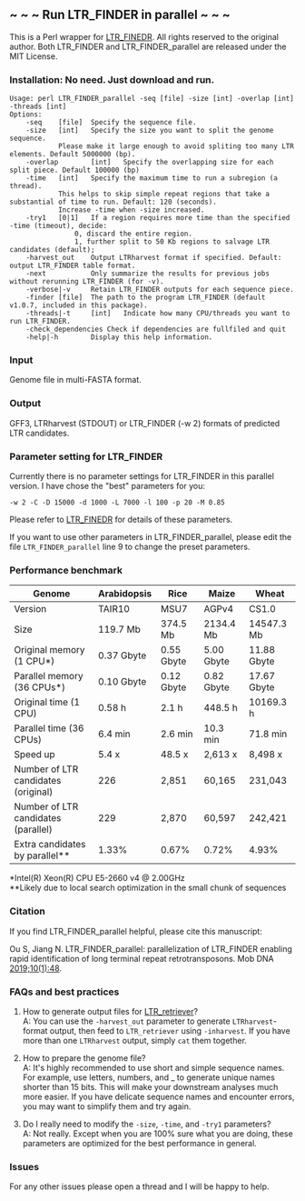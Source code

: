 ## ~ ~ ~ Run LTR_FINDER in parallel ~ ~ ~
This is a Perl wrapper for [LTR_FINEDR](https://github.com/xzhub/LTR_Finder). All rights reserved to the original author. Both LTR_FINDER and LTR_FINDER_parallel are released under the MIT License.


### Installation: No need. Just download and run.

	Usage: perl LTR_FINDER_parallel -seq [file] -size [int] -overlap [int] -threads [int]  
	Options:
		-seq    [file]  Specify the sequence file.
		-size   [int]   Specify the size you want to split the genome sequence.
				Please make it large enough to avoid spliting too many LTR elements. Default 5000000 (bp).  			 
		-overlap        [int]   Specify the overlapping size for each split piece. Default 100000 (bp)
		-time   [int]   Specify the maximum time to run a subregion (a thread).
				This helps to skip simple repeat regions that take a substantial of time to run. Default: 120 (seconds).
				Increase -time when -size increased.  
		-try1   [0|1]   If a region requires more time than the specified -time (timeout), decide:  
					0, discard the entire region.
					1, further split to 50 Kb regions to salvage LTR candidates (default);
		-harvest_out    Output LTRharvest format if specified. Default: output LTR_FINDER table format.
		-next           Only summarize the results for previous jobs without rerunning LTR_FINDER (for -v).
		-verbose|-v     Retain LTR_FINDER outputs for each sequence piece.
		-finder [file]  The path to the program LTR_FINDER (default v1.0.7, included in this package).
		-threads|-t     [int]   Indicate how many CPU/threads you want to run LTR_FINDER.
		-check_dependencies Check if dependencies are fullfiled and quit
		-help|-h        Display this help information.


### Input
Genome file in multi-FASTA format.


### Output
GFF3, LTRharvest (STDOUT) or LTR_FINDER (-w 2) formats of predicted LTR candidates.


### Parameter setting for LTR_FINDER
Currently there is no parameter settings for LTR_FINDER in this parallel version. I have chose the "best" parameters for you:

	-w 2 -C -D 15000 -d 1000 -L 7000 -l 100 -p 20 -M 0.85

Please refer to [LTR_FINEDR](https://github.com/xzhub/LTR_Finder) for details of these parameters.

If you want to use other parameters in LTR_FINDER_parallel, please edit the file `LTR_FINDER_parallel` line 9 to change the preset parameters.


### Performance benchmark
Genome | Arabidopsis | Rice | Maize | Wheat
------ | ----------- | ---- | ----- | -----
Version | TAIR10 | MSU7 | AGPv4 | CS1.0
Size | 119.7 Mb | 374.5 Mb | 2134.4 Mb	| 14547.3 Mb
Original memory (1 CPU*)	| 0.37 Gbyte	| 0.55 Gbyte	| 5.00 Gbyte	| 11.88 Gbyte
Parallel memory (36 CPUs*)	| 0.10 Gbyte	| 0.12 Gbyte	| 0.82 Gbyte	| 17.67 Gbyte
Original time (1 CPU)	| 0.58 h	| 2.1 h	| 448.5 h	| 10169.3 h
Parallel time (36 CPUs)	| 6.4 min	| 2.6 min	| 10.3 min	| 71.8 min
Speed up	| 5.4 x	| 48.5 x	| 2,613 x	| 8,498 x
Number of LTR candidates (original)	| 226	| 2,851	| 60,165	| 231,043
Number of LTR candidates (parallel)	| 229	| 2,870	| 60,597	| 242,421
Extra candidates by parallel**	| 1.33%	| 0.67%	| 0.72%	| 4.93%

 \*Intel(R) Xeon(R) CPU E5-2660 v4 @ 2.00GHz   
 \*\*Likely due to local search optimization in the small chunk of sequences


### Citation
If you find LTR_FINDER_parallel helpful, please cite this manuscript:

Ou S, Jiang N. LTR_FINDER_parallel: parallelization of LTR_FINDER enabling rapid identification of long terminal repeat retrotransposons. Mob DNA [2019;10(1):48](https://mobilednajournal.biomedcentral.com/articles/10.1186/s13100-019-0193-0).


### FAQs and best practices
1. How to generate output files for [LTR_retriever](https://github.com/oushujun/LTR_retriever)?  
A: You can use the `-harvest_out` parameter to generate `LTRharvest`-format output, then feed to `LTR_retriever` using `-inharvest`. If you have more than one `LTRharvest` output, simply `cat` them together.

2. How to prepare the genome file?  
A: It's highly recommended to use short and simple sequence names. For example, use letters, numbers, and _ to generate unique names shorter than 15 bits. This will make your downstream analyses much more easier. If you have delicate sequence names and encounter errors, you may want to simplify them and try again.

3. Do I really need to modify the `-size`, `-time`, and `-try1` parameters?  
A: Not really. Except when you are 100% sure what you are doing, these parameters are optimized for the best performance in general.


### Issues
For any other issues please open a thread and I will be happy to help.
